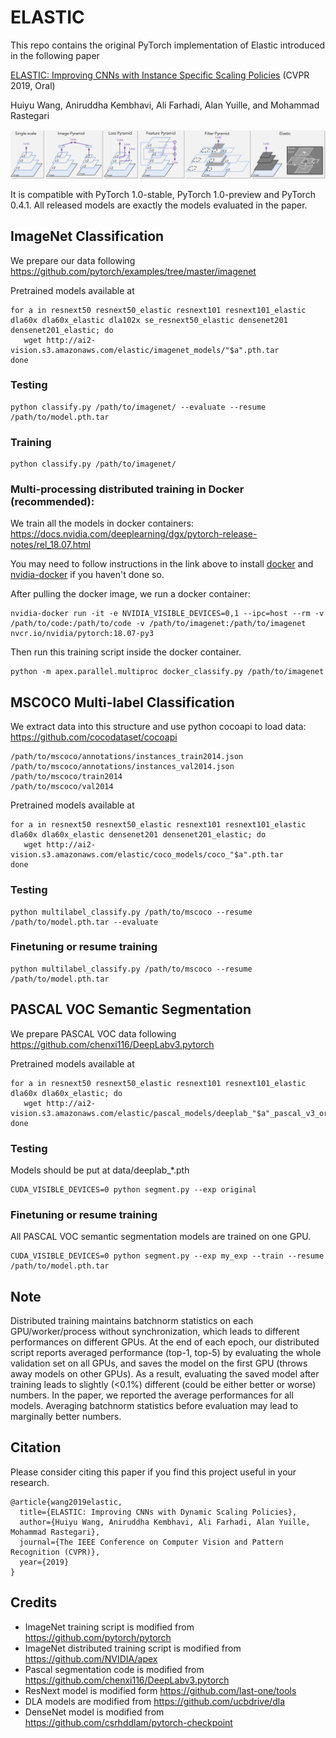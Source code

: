 # ELASTIC
This repo contains the original PyTorch implementation of Elastic introduced in the following paper

[ELASTIC: Improving CNNs with Instance Specific Scaling Policies](https://arxiv.org/abs/1812.05262) (CVPR 2019, Oral)

Huiyu Wang, Aniruddha Kembhavi, Ali Farhadi, Alan Yuille, and Mohammad Rastegari

<img src="figures/figure.png"/>

It is compatible with PyTorch 1.0-stable, PyTorch 1.0-preview and PyTorch 0.4.1. All released models are exactly the models evaluated in the paper.

## ImageNet Classification
We prepare our data following https://github.com/pytorch/examples/tree/master/imagenet

Pretrained models available at 
```
for a in resnext50 resnext50_elastic resnext101 resnext101_elastic dla60x dla60x_elastic dla102x se_resnext50_elastic densenet201 densenet201_elastic; do
   wget http://ai2-vision.s3.amazonaws.com/elastic/imagenet_models/"$a".pth.tar
done
```
### Testing
```
python classify.py /path/to/imagenet/ --evaluate --resume /path/to/model.pth.tar
```
### Training
```
python classify.py /path/to/imagenet/
```
### Multi-processing distributed training in Docker (recommended):
We train all the models in docker containers: https://docs.nvidia.com/deeplearning/dgx/pytorch-release-notes/rel_18.07.html

You may need to follow instructions in the link above to install [docker](https://www.docker.com/) and [nvidia-docker](https://github.com/NVIDIA/nvidia-docker) if you haven't done so.

After pulling the docker image, we run a docker container:
```
nvidia-docker run -it -e NVIDIA_VISIBLE_DEVICES=0,1 --ipc=host --rm -v /path/to/code:/path/to/code -v /path/to/imagenet:/path/to/imagenet nvcr.io/nvidia/pytorch:18.07-py3
```
Then run this training script inside the docker container.
```
python -m apex.parallel.multiproc docker_classify.py /path/to/imagenet
```
## MSCOCO Multi-label Classification
We extract data into this structure and use python cocoapi to load data: https://github.com/cocodataset/cocoapi
```
/path/to/mscoco/annotations/instances_train2014.json
/path/to/mscoco/annotations/instances_val2014.json
/path/to/mscoco/train2014
/path/to/mscoco/val2014
```
Pretrained models available at 
```
for a in resnext50 resnext50_elastic resnext101 resnext101_elastic dla60x dla60x_elastic densenet201 densenet201_elastic; do
   wget http://ai2-vision.s3.amazonaws.com/elastic/coco_models/coco_"$a".pth.tar
done
```
### Testing
```
python multilabel_classify.py /path/to/mscoco --resume /path/to/model.pth.tar --evaluate
```
### Finetuning or resume training
```
python multilabel_classify.py /path/to/mscoco --resume /path/to/model.pth.tar
```
## PASCAL VOC Semantic Segmentation
We prepare PASCAL VOC data following https://github.com/chenxi116/DeepLabv3.pytorch

Pretrained models available at
```
for a in resnext50 resnext50_elastic resnext101 resnext101_elastic dla60x dla60x_elastic; do
   wget http://ai2-vision.s3.amazonaws.com/elastic/pascal_models/deeplab_"$a"_pascal_v3_original_epoch50.pth
done
```
### Testing
Models should be put at data/deeplab_*.pth
```
CUDA_VISIBLE_DEVICES=0 python segment.py --exp original
```
### Finetuning or resume training
All PASCAL VOC semantic segmentation models are trained on one GPU.
```
CUDA_VISIBLE_DEVICES=0 python segment.py --exp my_exp --train --resume /path/to/model.pth.tar
```
## Note
Distributed training maintains batchnorm statistics on each GPU/worker/process without synchronization, which leads to different performances on different GPUs. At the end of each epoch, our distributed script reports averaged performance (top-1, top-5) by evaluating the whole validation set on all GPUs, and saves the model on the first GPU (throws away models on other GPUs). As a result, evaluating the saved model after training leads to slightly (<0.1%) different (could be either better or worse) numbers. In the paper, we reported the average performances for all models. Averaging batchnorm statistics before evaluation may lead to marginally better numbers.

## Citation
Please consider citing this paper if you find this project useful in your research.
```
@article{wang2019elastic,
  title={ELASTIC: Improving CNNs with Dynamic Scaling Policies},
  author={Huiyu Wang, Aniruddha Kembhavi, Ali Farhadi, Alan Yuille, Mohammad Rastegari},
  journal={The IEEE Conference on Computer Vision and Pattern Recognition (CVPR)},
  year={2019}
}
```
## Credits
  * ImageNet training script is modified from https://github.com/pytorch/pytorch
  * ImageNet distributed training script is modified from https://github.com/NVIDIA/apex
  * Pascal segmentation code is modified from https://github.com/chenxi116/DeepLabv3.pytorch
  * ResNext model is modified form https://github.com/last-one/tools
  * DLA models are modified from https://github.com/ucbdrive/dla
  * DenseNet model is modified from https://github.com/csrhddlam/pytorch-checkpoint

